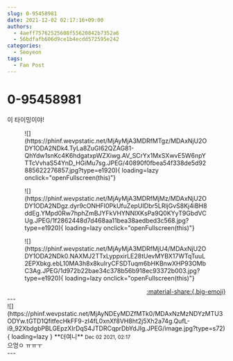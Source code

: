 ```yaml
---
slug: 0-95458981
date: 2021-12-02 02:17:16+09:00
authors:
  - 4aeff75762525608f55620842b7352a6
  - 56bdfafb606d9ce1b4ecdd572595e242
categories:
  - Seoyeon
tags:
  - Fan Post
---
```


# 0-95458981

<div class="post-container" markdown="1">
<div class="content-container md-sidebar__scrollwrap" markdown="1">

이 타이밍이야!
<figure markdown="1">
![](https://phinf.wevpstatic.net/MjAyMjA3MDRfMTgz/MDAxNjU2ODY1ODA2NDk4.TyLa8ZuGI62QZAG81-QhYdw1snKc4K6hdgatxpWZXiwg.AV_SCrYx1MxSXwvE5W6npYTTcVvhaS54YnD_HGiMu7sg.JPEG/40890f0fbea54f338de5d92885622276857.jpg?type=e1920){ loading=lazy onclick="openFullscreen(this)"}
</figure>

<figure markdown="1">
![](https://phinf.wevpstatic.net/MjAyMjA3MDRfMjMz/MDAxNjU2ODY1ODA2NDgz.dyr9cONHFI0PkUfuZepUIDbr5LRljGvS8Kj4iBH8ddEg.YMpd0Rw7hphZmBJYFkVHYNNlXKsPa9Q0KYyT9GbdVCUg.JPEG/1f2862448d7d468aa11bea38aedbed3c568.jpg?type=e1920){ loading=lazy onclick="openFullscreen(this)"}
</figure>

<figure markdown="1">
![](https://phinf.wevpstatic.net/MjAyMjA3MDRfMjU4/MDAxNjU2ODY1ODA2NDk0.NAXMJ2TTxLyppxirLE28tUevMYBX17WTqTuuL2EPXbkg.ebL10MA3h8x8kuIryCFSDTuqm6bHKBnwXHP93OMbC3Ag.JPEG/1d972b22bae34c378b56b918ec93372b003.jpg?type=e1920){ loading=lazy onclick="openFullscreen(this)"}
</figure>


</div>
</div>

<div style="text-align: right;" markdown="1">
<a href="https://weverse.io/fromis9/fanpost/0-95458981" style="text-align: right;">:material-share:{.big-emoji}</a>
</div>
---

<div class="comments-container md-sidebar__scrollwrap" markdown="1">
<div class="comment" markdown="1">
<div class='id-container' markdown="1">
![](https://phinf.wevpstatic.net/MjAyNDEyMDZfMTk0/MDAxNzMzNDYzMTU3ODYw.tGTD1QfitfecHkFF9-zI4fL0xnXf8VH8ht2j5Xh2a74g.QufL-i9_92XbdgbPBLGEpzXIrDqS4JTDRCqprDbYdJIg.JPEG/image.jpg?type=s72){ loading=lazy }
**<span class="artist">더여니</span>** <small>Dec 02 2021, 02:17</small><br>
</div>
<div class='comment-body' markdown="1">
으엉ㅇ ㅠㅠㅜ
</div>
</div>
</div>
---
